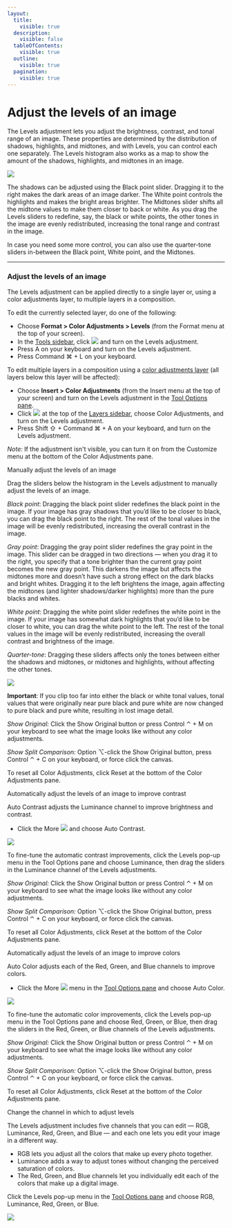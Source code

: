 ```yaml
---
layout:
  title:
    visible: true
  description:
    visible: false
  tableOfContents:
    visible: true
  outline:
    visible: true
  pagination:
    visible: true
---
```


# Adjust the levels of an image

The Levels adjustment lets you adjust the brightness, contrast, and tonal range of an image. These properties are determined by the distribution of shadows, highlights, and midtones, and with Levels, you can control each one separately. The Levels histogram also works as a map to show the amount of the shadows, highlights, and midtones in an image.

![](https://help.pixelmator.com/pixelmator-pro/3.5/assets/English/1656328099000.png)

The shadows can be adjusted using the Black point slider. Dragging it to the right makes the dark areas of an image darker. The White point controls the highlights and makes the bright areas brighter. The Midtones slider shifts all the midtone values to make them closer to back or white. As you drag the Levels sliders to redefine, say, the black or white points, the other tones in the image are evenly redistributed, increasing the tonal range and contrast in the image.

In case you need some more control, you can also use the quarter-tone sliders in-between the Black point, White point, and the Midtones.

***

### Adjust the levels of an image

The Levels adjustment can be applied directly to a single layer or, using a color adjustments layer, to multiple layers in a composition.

To edit the currently selected layer, do one of the following:

* Choose **Format > Color Adjustments > Levels** (from the Format menu at the top of your screen).
* In the [Tools sidebar](https://www.pixelmator.com/support/guide/pixelmator-pro/#glossary), click ![](https://help.pixelmator.com/pixelmator-pro/3.5/assets/English/1581000192000.png) and turn on the Levels adjustment.
* Press A on your keyboard and turn on the Levels adjustment.
* Press Command ⌘ + L on your keyboard.

To edit multiple layers in a composition using a [color adjustments layer](https://www.pixelmator.com/support/guide/pixelmator-pro/1343) (all layers below this layer will be affected):

* Choose **Insert > Color Adjustments** (from the Insert menu at the top of your screen) and turn on the Levels adjustment in the [Tool Options pane](https://www.pixelmator.com/support/guide/pixelmator-pro/#glossary).
* Click ![](https://help.pixelmator.com/pixelmator-pro/3.5/assets/English/1648724547000.png) at the top of the [Layers sidebar](https://www.pixelmator.com/support/guide/pixelmator-pro/#glossary), choose Color Adjustments, and turn on the Levels adjustment.
* Press Shift ⇧ + Command ⌘ + A on your keyboard, and turn on the Levels adjustment.

_Note:_ If the adjustment isn't visible, you can turn it on from the Customize menu at the bottom of the Color Adjustments pane.

Manually adjust the levels of an image

Drag the sliders below the histogram in the Levels adjustment to manually adjust the levels of an image.

_Black point_: Dragging the black point slider redefines the black point in the image. If your image has gray shadows that you’d like to be closer to black, you can drag the black point to the right. The rest of the tonal values in the image will be evenly redistributed, increasing the overall contrast in the image.

_Gray point_: Dragging the gray point slider redefines the gray point in the image. This slider can be dragged in two directions — when you drag it to the right, you specify that a tone brighter than the current gray point becomes the new gray point. This darkens the image but affects the midtones more and doesn’t have such a strong effect on the dark blacks and bright whites. Dragging it to the left brightens the image, again affecting the midtones (and lighter shadows/darker highlights) more than the pure blacks and whites.

_White point_: Dragging the white point slider redefines the white point in the image. If your image has somewhat dark highlights that you’d like to be closer to white, you can drag the white point to the left. The rest of the tonal values in the image will be evenly redistributed, increasing the overall contrast and brightness of the image.

_Quarter-tone_: Dragging these sliders affects only the tones between either the shadows and midtones, or midtones and highlights, without affecting the other tones.

![](https://help.pixelmator.com/pixelmator-pro/3.5/assets/English/1656333377000.png)

**Important**: If you clip too far into either the black or white tonal values, tonal values that were originally near pure black and pure white are now changed to pure black and pure white, resulting in lost image detail.

_Show Original:_ Click the Show Original button or press Control ⌃ + M on your keyboard to see what the image looks like without any color adjustments.

_Show Split Comparison:_ Option ⌥-click the Show Original button, press Control ⌃ + C on your keyboard, or force click the canvas.

To reset all Color Adjustments, click Reset at the bottom of the Color Adjustments pane.

Automatically adjust the levels of an image to improve contrast

Auto Contrast adjusts the Luminance channel to improve brightness and contrast.

* Click the More ![](https://help.pixelmator.com/pixelmator-pro/3.5/assets/English/1605111967000.png) and choose Auto Contrast.

![](https://help.pixelmator.com/pixelmator-pro/3.5/assets/English/1656333661000.png)

To fine-tune the automatic contrast improvements, click the Levels pop-up menu in the Tool Options pane and choose Luminance, then drag the sliders in the Luminance channel of the Levels adjustments.

_Show Original:_ Click the Show Original button or press Control ⌃ + M on your keyboard to see what the image looks like without any color adjustments.

_Show Split Comparison:_ Option ⌥-click the Show Original button, press Control ⌃ + C on your keyboard, or force click the canvas.

To reset all Color Adjustments, click Reset at the bottom of the Color Adjustments pane.

Automatically adjust the levels of an image to improve colors

Auto Color adjusts each of the Red, Green, and Blue channels to improve colors.

* Click the More ![](https://help.pixelmator.com/pixelmator-pro/3.5/assets/English/1605111967000.png) menu in the [Tool Options pane](https://www.pixelmator.com/support/guide/pixelmator-pro/#glossary) and choose Auto Color.

![](https://help.pixelmator.com/pixelmator-pro/3.5/assets/English/1656333629000.png)

To fine-tune the automatic color improvements, click the Levels pop-up menu in the Tool Options pane and choose Red, Green, or Blue, then drag the sliders in the Red, Green, or Blue channels of the Levels adjustments.

_Show Original:_ Click the Show Original button or press Control ⌃ + M on your keyboard to see what the image looks like without any color adjustments.

_Show Split Comparison:_ Option ⌥-click the Show Original button, press Control ⌃ + C on your keyboard, or force click the canvas.

To reset all Color Adjustments, click Reset at the bottom of the Color Adjustments pane.

Change the channel in which to adjust levels

The Levels adjustment includes five channels that you can edit — RGB, Luminance, Red, Green, and Blue — and each one lets you edit your image in a different way.

* RGB lets you adjust all the colors that make up every photo together.
* Luminance adds a way to adjust tones without changing the perceived saturation of colors.
* The Red, Green, and Blue channels let you individually edit each of the colors that make up a digital image.

Click the Levels pop-up menu in the [Tool Options pane](https://www.pixelmator.com/support/guide/pixelmator-pro/#glossary) and choose RGB, Luminance, Red, Green, or Blue.

![](https://help.pixelmator.com/pixelmator-pro/3.5/assets/English/1656335926000.png)
